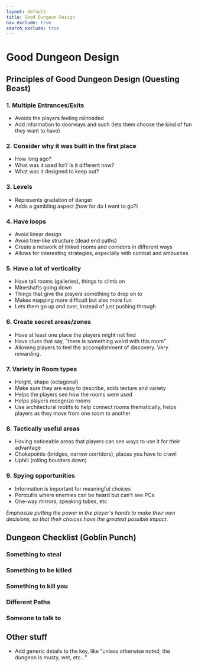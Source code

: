 ```yaml
---
layout: default
title: Good Dungeon Design
nav_exclude: true
search_exclude: true
---
```


# Good Dungeon Design

## Principles of Good Dungeon Design (Questing Beast)
### 1. Multiple Entrances/Exits
- Avoids the players feeling railroaded
- Add information to doorways and such (lets them choose the kind of fun they want to have)

### 2. Consider why it was built in the first place
- How long ago?
- What was it used for? Is it different now?
- What was it designed to keep out?

### 3. Levels
- Represents gradation of danger
- Adds a gambling aspect (how far do I want to go?)

### 4. Have loops
- Avoid linear design
- Avoid tree-like structure (dead end paths)
- Create a network of linked rooms and corridors in different ways
- Allows for interesting strategies, especially with combat and ambushes

### 5. Have a lot of verticality
- Have tall rooms (galleries), things to climb on
- Mineshafts going down
- Things that give the players something to drop on to
- Makes mapping more difficult but also more fun
- Lets them go up and over, instead of just pushing through

### 6. Create secret areas/zones
- Have at least one place the players might not find
- Have clues that say, "there is something weird with this room"
- Allowing players to feel the accomplishment of discovery. Very rewarding.

### 7. Variety in Room types
- Height, shape (octagonal)
- Make sure they are easy to describe, adds texture and variety
- Helps the players see how the rooms were used
- Helps players recognize rooms
- Use architectural motifs to help connect rooms thematically, helps players as they move from one room to another

### 8. Tactically useful areas
- Having noticeable areas that players can see ways to use it for their advantage
- Chokepoints (bridges, narrow corridors), places you have to crawl
- Uphill (rolling boulders down)

### 9. Spying opportunities
- Information is important for meaningful choices
- Portcullis where enemies can be heard but can't see PCs
- One-way mirrors, speaking tubes, etc

_Emphasize putting the power in the player's hands to make their own decisions, so that their choices have the greatest possible impact._

## Dungeon Checklist (Goblin Punch)
### Something to steal


### Something to be killed

### Something to kill you

### Different Paths

### Someone to talk to


## Other stuff
- Add generic details to the key, like "unless otherwise noted, the dungeon is musty, wet, etc..."

